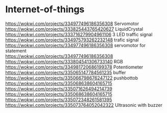 # Internet-of-things
https://wokwi.com/projects/334977496186356308  Servomotor<br>
https://wokwi.com/projects/333825443765420627 LiquidCrystal<br>
 https://wokwi.com/projects/333716279904961106 3 LED traffic signal<br>
 https://wokwi.com/projects/334975793262232148  trafic signal<br>
 https://wokwi.com/projects/334977496186356308 servomotor for statement<br>
 https://wokwi.com/projects/334977496186356308<br>
https://wokwi.com/projects/333804541306733140  RGB<br>
https://wokwi.com/projects/334981720686199378 Potentiometer<br>
https://wokwi.com/projects/335065147784561235 buffer<br>
https://wokwi.com/projects/335066798676247122 pushbottob<br>
https://wokwi.com/projects/335068638604165715 <br>
https://wokwi.com/projects/335071626494214739<br>
https://wokwi.com/projects/335068638604165715<br>
https://wokwi.com/projects/335072348261581395 <br>
https://wokwi.com/projects/335073764052042322 Ultrasonic with buzzer<br>
